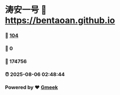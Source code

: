# 涛安一号 :link: https://bentaoan.github.io 
### :page_facing_up: [104](https://bentaoan.github.io/tag.html) 
### :speech_balloon: 0 
### :hibiscus: 174756 
### :alarm_clock: 2025-08-06 02:48:44 
### Powered by :heart: [Gmeek](https://github.com/Meekdai/Gmeek)

